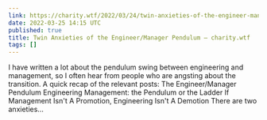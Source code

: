 ```yaml
---
link: https://charity.wtf/2022/03/24/twin-anxieties-of-the-engineer-manager-pendulum/
date: 2022-03-25 14:15 UTC
published: true
title: Twin Anxieties of the Engineer/Manager Pendulum – charity.wtf
tags: []
---
```


I have written a lot about the pendulum swing between engineering and management, so I often hear from people who are angsting about the transition. A quick recap of the relevant posts: The Engineer/Manager Pendulum Engineering Management: the Pendulum or the Ladder If Management Isn't A Promotion, Engineering Isn't A Demotion There are two anxieties…
